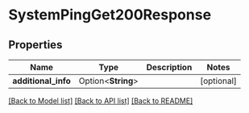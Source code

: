 # SystemPingGet200Response

## Properties

Name | Type | Description | Notes
------------ | ------------- | ------------- | -------------
**additional_info** | Option<**String**> |  | [optional]

[[Back to Model list]](../README.md#documentation-for-models) [[Back to API list]](../README.md#documentation-for-api-endpoints) [[Back to README]](../README.md)


